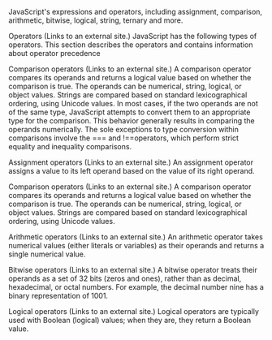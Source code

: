 JavaScript's expressions and operators, including assignment, comparison, arithmetic, bitwise, logical, string, ternary and more.

Operators (Links to an external site.)
JavaScript has the following types of operators. This section describes the operators and contains information about operator precedence


Comparison operators (Links to an external site.)
A comparison operator compares its operands and returns a logical value based on whether the comparison is true. The operands can be numerical, string, logical, or object values. Strings are compared based on standard lexicographical ordering, using Unicode values. In most cases, if the two operands are not of the same type, JavaScript attempts to convert them to an appropriate type for the comparison. This behavior generally results in comparing the operands numerically. The sole exceptions to type conversion within comparisons involve the === and !==operators, which perform strict equality and inequality comparisons.

Assignment operators (Links to an external site.)
An assignment operator assigns a value to its left operand based on the value of its right operand.

 

Comparison operators (Links to an external site.)
A comparison operator compares its operands and returns a logical value based on whether the comparison is true. The operands can be numerical, string, logical, or object values. Strings are compared based on standard lexicographical ordering, using Unicode values.

 

Arithmetic operators (Links to an external site.)
An arithmetic operator takes numerical values (either literals or variables) as their operands and returns a single numerical value.


Bitwise operators (Links to an external site.)
A bitwise operator treats their operands as a set of 32 bits (zeros and ones), rather than as decimal, hexadecimal, or octal numbers. For example, the decimal number nine has a binary representation of 1001.


Logical operators (Links to an external site.)
Logical operators are typically used with Boolean (logical) values; when they are, they return a Boolean value.

